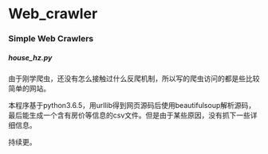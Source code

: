 # Web_crawler
### Simple Web Crawlers

##### house_hz.py

由于刚学爬虫，还没有怎么接触过什么反爬机制，所以写的爬虫访问的都是些比较简单的网站。

本程序基于python3.6.5，用urllib得到网页源码后使用beautifulsoup解析源码，最后能生成一个含有房价等信息的csv文件。但是由于某些原因，没有抓下一些详细信息。

持续更。
